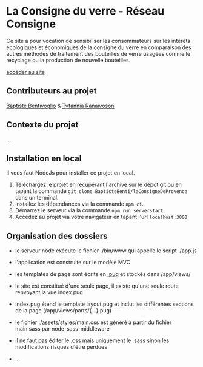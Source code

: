 # La Consigne du verre - Réseau Consigne

Ce site a pour vocation de sensibiliser les consommateurs sur les intérêts écologiques et économiques de la consigne du verre en comparaison des autres méthodes de traitement des bouteilles de verre usagées comme le recyclage ou la production de nouvelle bouteilles.

[accéder au site](https://benti.fr/laconsigneduverre)

## Contributeurs au projet

[Baptiste Bentivoglio](https://github.com/BaptisteBenti) & [Tyfannia Ranaivoson](https://github.com/tyfannianathaniel)

## Contexte du projet

...

## Installation en local

Il vous faut NodeJs pour installer ce projet en local.

1. Téléchargez le projet en récupérant l'archive sur le dépôt git ou en tapant la commande `git clone BaptisteBenti/laConsigneDeProvence` dans un terminal.
2. Installez les dépendances via la commande `npm ci`.
3. Démarrez le serveur via la commande `npm run serverstart`.
4. Accédez au projet via votre navigateur en tapant l'url `localhost:3000`

## Organisation des dossiers

- le serveur node exécute le fichier ./bin/www qui appelle le script ./app.js
- l'application est construite sur le modèle MVC

- les templates de page sont écrits en [.pug]() et stockés dans /app/views/
- le site est constitué d'une seule page, il existe qu'une seule route renvoyant la vue index.pug
- index.pug étend le template layout.pug et inclut les différentes sections de la page (/app/views/parts/{...}.pug)

- le fichier ./assets/styles/main.css est généré à partir du fichier main.sass par node-sass-middleware
- il ne faut pas éditer le .css mais uniquement le .sass sinon les modifications risques d'être perdues

- ...